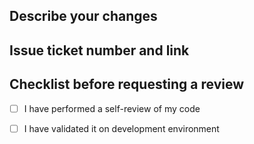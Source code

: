 ## Describe your changes

## Issue ticket number and link

## Checklist before requesting a review
- [ ] I have performed a self-review of my code
- [ ] I have validated it on development environment

